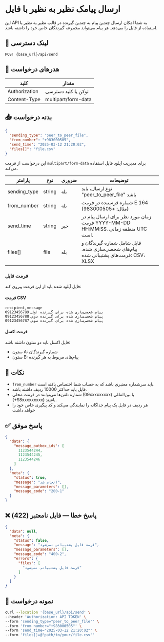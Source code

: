 # ارسال پیامک نظیر به نظیر با فایل

این API به شما امکان ارسال چندین پیام به چندین گیرنده در قالب نظیر به نظیر با استفاده از فایل را می‌دهد. هر پیام
می‌تواند مجموعه گیرندگان خاص خود را داشته باشد.

## 📍 لینک دسترسی

```
POST {base_url}/api/send
```

## 🧾 هدرهای درخواست

| کلید          | مقدار               |
|---------------|---------------------|
| Authorization | توکن یا کلید دسترسی |
| Content-Type  | multipart/form-data |

## 📤 بدنه درخواست

```json
{
  "sending_type": "peer_to_peer_file",
  "from_number": "+983000505",
  "send_time": "2025-03-12 21:20:02",
  "files[]": "file.csv"
}
```

این درخواست از فرمت `multipart/form-data` برای مدیریت آپلود فایل استفاده می‌کند.

| پارامتر      | نوع    | ضروری | توضیحات                                                                             |
|--------------|--------|-------|-------------------------------------------------------------------------------------|
| sending_type | string | بله   | نوع ارسال، باید "peer_to_peer_file" باشد                                            |
| from_number  | string | بله   | شماره فرستنده در فرمت E.164 (مثال: +983000505)                                      |
| send_time    | string | خیر   | زمان مورد نظر برای ارسال پیام در فرمت YYYY-MM-DD HH:MM:SS. منطقه زمانی UTC است.     |
| files[]      | file   | بله   | فایل شامل شماره گیرندگان و پیام‌های شخصی‌سازی شده. فرمت‌های پشتیبانی شده: CSV، XLSX |

### فرمت فایل

فایل آپلود شده باید از این فرمت پیروی کند:

#### فرمت CSV

```
recipient,message
09123456789,پیام شخصی‌سازی شده برای گیرنده اول
09123456788,پیام شخصی‌سازی شده برای گیرنده دوم
09123456787,پیام شخصی‌سازی شده برای گیرنده سوم
```

#### فرمت اکسل

فایل اکسل باید دو ستون داشته باشد:

- ستون A: شماره گیرندگان
- ستون B: پیام‌های مربوط به هر گیرنده

## 📝 نکات

- `from_number` باید سرشماره معتبری باشد که به حساب شما اختصاص یافته است.
- فایل باید حداکثر 10000 ردیف داشته باشد.
- شماره تلفن‌ها می‌توانند در فرمت محلی (09xxxxxxxxx) یا بین‌المللی (+98xxxxxxxxx) باشند.
- هر ردیف در فایل یک پیام جداگانه را نمایندگی می‌کند و کد پیگیری خاص خود را خواهد داشت

## ✅ پاسخ موفق

```json
{
  "data": {
    "message_outbox_ids": [
      1123544244,
      1123544245,
      1123544246
    ]
  },
  "meta": {
    "status": true,
    "message": "انجام شد",
    "message_parameters": [],
    "message_code": "200-1"
  }
}
```

## ❌ پاسخ خطا — فایل نامعتبر (422)

```json
{
  "data": null,
  "meta": {
    "status": false,
    "message": "فرمت فایل پشتیبانی نمی‌شود",
    "message_parameters": [],
    "message_code": "400-2",
    "errors": {
      "files": [
        "فرمت فایل پشتیبانی نمی‌شود"
      ]
    }
  }
}
```

## 🧪 نمونه درخواست

```bash
curl --location '{base_url}/api/send' \
--header 'Authorization: API TOKEN' \
--form 'sending_type="peer_to_peer_file"' \
--form 'from_number="+983000505"' \
--form 'send_time="2025-03-12 21:20:02"' \
--form 'files[]=@"path/to/your/file.csv"'
```
